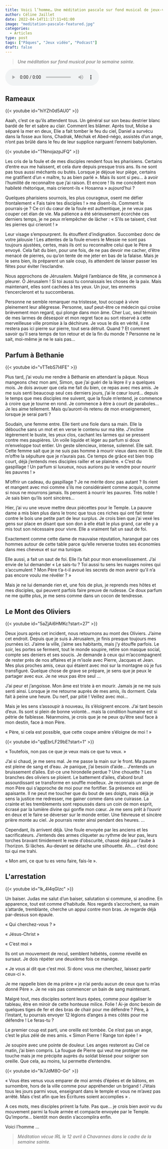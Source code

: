 ```yaml
---
title: Voici l’homme… Une méditation pascale sur fond musical de jeux-vidéo
author: Céline Jaillet
date: 2022-04-14T11:17:11+01:00
image: "meditation-pascale-featured.jpg"
categories:
  - Articles
type: post
tags: ["Pâques", "Jeux vidéo", "Podcast"]
draft: false
---
```


> *Une méditation sur fond musical pour la semaine sainte.*

<audio class="w-100"
  controls
  autoplay
  src="https://tools.open-source.church/wp-content/uploads/2022/04/2022-04-14-CJaillet-Meditation_Mont-des-oliviers.mp3">
  Votre navigateur n'arrive pas à lire ceci. C'est triste.
</audio>

## Rameaux


<!-- Spellforce 3 – Sentenza Noria -->

<div class="row justify-content-center"><div class="col-10 col-md-8 mb-4">
{{< youtube id="hiYZh0d5AU0" >}}

</div><div class="col-12 mb-4">

Aaah, c’est ce qu’ils attendent tous. Un général sur son beau destrier blanc bardé de fer et sabre au clair. Comment les blâmer. Après tout, Moïse a séparé la mer en deux, Elie a fait tomber le feu du ciel, Daniel a survécu dans la fosse aux lions, Chadrak, Méchak et Abed-négo, assistés d’un ange, n’ont pas brûlé dans le feu de leur supplice narguant l’ennemi babylonien. 
</div></div>

<!-- (Witcher 3 Blood & Wine – Dialog Background Funral : https://www.youtube.com/watch?v=TNmojazpJFQ) -->


<div class="row justify-content-center"><div class="col-10 col-md-8 mb-4">
{{< youtube id="TNmojazpJFQ" >}}
</div><div class="col-12 mb-4">

Les cris de la foule et de mes disciples rendent fous les pharisiens. Certains d’entre eux me haïssent, et cela dure depuis presque trois ans. Ils ne sont pas tous aussi méchants ou butés. Lorsque je déjoue leur piège, certains me gratifient d’un « maître, tu as bien parlé ». Mais ils sont si peu… à avoir l’humilité de reconnaître que j’ai raison. Et encore ! Ils me concèdent mon habileté rhétorique, mais crieront-ils « Hosanna » aujourd’hui ? 

Quelques pharisiens sournois, les plus courageux, osent me défier frontalement « Fais taire tes disciples ! » me disent-ils. Comment le pourrais-je ? Ce cri du cœur de la foule est authentique, je ne veux pas couper cet élan de vie. Ma patience a été sérieusement écorchée ces derniers temps, je ne peux m’empêcher de lâcher : « S’ils se taisent, c’est les pierres qui crieront ! »

Leur visage s’empourprent. Ils étouffent d’indignation. Succombez donc de votre jalousie ! Les attentes de la foule envers le Messie ne sont pas toujours ajustées, certes, mais ils ont su reconnaître celui que le Père a envoyé. Cela fait du bien, pour une fois, de ne pas devoir me cacher, d’être menacé de pierres, ou qu’on tente de me jeter en bas de la falaise. Mais je le sens bien, ils préparent un sale coup, ils attendent de laisser passer les fêtes pour éviter l’esclandre.

Nous approchons de Jérusalem. Malgré l’ambiance de fête, je commence à pleurer. Ô Jérusalem ! Si toi aussi tu connaissais les choses de la paix. Mais maintenant, elles sont cachées à tes yeux. Un jour, tes ennemis t’encercleront et tu succomberas. 


Personne ne semble remarquer ma tristesse, tout occupé à vivre pleinement leur allégresse. Personne, sauf peut-être ce médecin qui croise brièvement mon regard, qui plonge dans mon âme. Cher Luc, seul témoin de mes larmes de désespoir et mon regret face au sort réservé à cette merveilleuse ville promise à la déchirure. Je vous le dis en vérité, il ne restera pas ici pierre sur pierre, tout sera détruit. Quand ? Et comment savoir qu’il sera temps de ton retour et de la fin du monde ? Personne ne le sait, moi-même je ne le sais pas… 
</div></div>



## Parfum à Bethanie
<!-- (The Witcher 3 B&W - Sad Crypt Music: https://www.youtube.com/watch?v=vTTebS7I4FE) -->

<div class="row justify-content-center"><div class="col-10 col-md-8 mb-4">
{{< youtube id="vTTebS7I4FE" >}}
</div><div class="col-12 mb-4">

Plus tard, j’ai voulu me rendre à Béthanie en attendant la pâque. Nous mangeons chez mon ami, Simon, que j’ai guéri de la lèpre il y a quelques mois. Je dois avouer que cela me fait du bien, ce repas avec mes amis. Je me suis senti beaucoup seul ces derniers jours, j’ai le cœur lourd… depuis le temps que mes disciples me suivent, que la foule m’entend, je commence à croire que je tourne en rond. Je commence à être à court de paraboles... Je les aime tellement. Mais qu’auront-ils retenu de mon enseignement, lorsque je serai parti ? 

Soudain, une femme entre. Elle tient une fiole dans sa main. Elle la débouche sans un mot et en verse le contenu sur ma tête. J’incline légèrement le buste, les yeux clos, cachant les larmes qui se pressent contre mes paupières. Un voile liquide et léger au parfum si doux m’enveloppe tout entier. Un geste silencieux, intense, solennel. Elle sait. Cette femme sait que je ne suis pas homme à mourir vieux dans mon lit. Elle m’offre la sépulture que je n’aurais pas. Ce temps de grâce est bien trop court, déjà j’entends mes disciples railler et se plaindre. « C’est du gaspillage ! Un parfum si luxueux, nous aurions pu le vendre pour nourrir les pauvres ! »

M’offrir un cadeau, du gaspillage ? Je ne mérite donc pas autant ? Ils rient et mangent avec moi comme s’ils me considéraient comme acquis, comme si nous ne mourrons jamais. Ils pensent à nourrir les pauvres. Très noble ! Je sais bien qu’ils sont sincères… 

Hier, j’ai vu une veuve mettre deux piécettes pour le Temple. La pauvre dame a mis bien plus dans le tronc que tous ces riches qui ont fait tinter contre le bois une petite part de leur surplus. Je crois bien que j’ai vexé les gens sur place en disant que son don à elle était le plus grand, car elle y a mis tout son nécessaire pour vivre. Elle a vraiment fait un saut de foi.

Exactement comme cette dame de mauvaise réputation, harangué par ces hommes autour de cette table parce qu’elle renverse toutes ses économies dans mes cheveux et sur ma tunique. 

Elle aussi, a fait un saut de foi. Elle l’a fait pour mon ensevelissement. J’ai envie de lui demander « Le sais-tu ? Toi aussi tu sens les nuages noires qui s’accumulent ? Mon Père t’a-t-il avoué les secrets de mon avenir qu’il n’a pas encore voulu me révéler ? » 

Mais je ne lui demande rien et, une fois de plus, je reprends mes hôtes et mes disciples, qui peuvent parfois faire preuve de rudesse. Ce doux parfum ne me quitte plus, je me sens comme dans un cocon de tendresse.
</div></div>




## Le Mont des Oliviers

<!-- (MyZenChannel – Bruits de grillons : https://www.youtube.com/watch?v=5aZjAi6HMKc&t=27s) -->

<div class="row justify-content-center"><div class="col-10 col-md-8 mb-4">
{{< youtube id="5aZjAi6HMKc?start=27" >}}
</div><div class="col-12 mb-4">

Deux jours après cet incident, nous retournons au mont des Oliviers. J’aime cet endroit. Depuis que je suis à Jérusalem, je finis presque toujours mes journées ici. J’aime la ville, j’aime ses habitants, mais j’y étouffe parfois. Le soir, les portes se ferment, tout le monde soupire, retire son masque social, compte ses deniers et ses soucis. Je demande à ceux qui m’accompagnent de rester près de nos affaires et je m’isole avec Pierre, Jacques et Jean. Mes plus proches amis, ceux qui étaient avec moi sur la montagne où je fus transfiguré. Quelque chose de grave se prépare, je sens que je peux le partager avec eux. Je ne veux pas être seul …

J’ai peur et j’angoisse. Mon âme est triste à en mourir. Jamais je ne me suis senti ainsi. Lorsque je me retourne auprès de mes amis, ils dorment. Cela fait à peine une heure. Du nerf, par pitié ! Veillez avec moi…

Mais je les sens s’assoupir à nouveau, ils s’éloignent encore. J’ai tant besoin d’eux. Ils sont si plein de bonne volonté… mais la condition humaine est si pétrie de faiblesse. Néanmoins, je crois que je ne peux qu’être seul face à mon destin, face à mon Père.

« Père, si cela est possible, que cette coupe amère s’éloigne de moi ! »</div></div>

<!-- (The Witcher 3 – Farewell old friend: https://www.youtube.com/watch?v=qqEbrLF29bE&t=1s) -->

<div class="row justify-content-center"><div class="col-10 col-md-8 mb-4">
{{< youtube id="qqEbrLF29bE?start=1" >}}
</div><div class="col-12 mb-4">

« Toutefois, non pas ce que je veux mais ce que tu veux. »

J’ai si chaud, je me sens mal. Je me passe la main sur le front. Ma paume est pleine de sang et d’eau. Je panique, j’ai besoin d’aide… J’entends un bruissement d’ailes. Est-ce une hirondelle perdue ? Une chouette ? Les branches des oliviers se ploient. Le battement d’ailes, d’abord bruit assourdissant se transforme en souffle moelleux. Je reconnais un ange de mon Père qui s’approche de moi pour me fortifier. Sa présence est apaisante. Il ne peut me toucher que du bout de ses doigts, mais déjà je sens la justice me redresser, me gainer comme dans une cuirasse. La crainte et les tremblements sont repoussés dans un coin de mon esprit, écrasé par la lumière divine qui gonfle mon cœur. Je me sens prêt à l’ouvrir en deux et le faire se déverser sur le monde entier. Une fiévreuse et sincère prière monte au ciel. Je pourrais rester ainsi pendant des heures. …

Cependant, ils arrivent déjà. Une foule envoyée par les anciens et les sacrificateurs. J’entends des armes cliqueter au rythme de leur pas, leurs torches bravant timidement le reste d’obscurité, chassé déjà par l’aube à l’horizon. Si lâches. Au-devant se détache une silhouette. Ah…. c’est donc toi qui me trahi. 

« Mon ami, ce que tu es venu faire, fais-le ».</div></div>



## L'arrestation

<!-- (The Witcher 3 – The Wolf and the Swallow: https://www.youtube.com/watch?v=lk_4l4qGlzc) -->

<div class="row justify-content-center"><div class="col-10 col-md-8 mb-4">
{{< youtube id="lk_4l4qGlzc" >}}
</div><div class="col-12 mb-4">

Un baiser. Judas me salut d’un baiser, salutation si commune, si anodine. En apparence, tout est comme d’habitude. Nos regards s’accrochent, sa main s’attarde, tremblante, cherche un appui contre mon bras.
Je regarde déjà par-dessus son épaule. 

« Qui cherchez-vous ? »

« Jésus-Christ »

« C’est moi »

Ils ont un mouvement de recul, semblent hébétés, comme réveillé en sursaut. Je dois répéter une deuxième fois ce manège. 

« Je vous ai dit que c’est moi. Si donc vous me cherchez, laissez partir ceux-ci ».

Je me rappelle bien de ma prière « je n’ai perdu aucun de ceux que tu m’as donné Père ». Je ne vais pas commencer un bain de sang maintenant. 

Malgré tout, mes disciples sortent leurs épées, comme pour égaliser le tableau, être en miroir de cette honteuse milice. Folie ! Ai-je donc besoin de quelques tiges de fer et des bras de chair pour me défendre ? Père, à l’instant, tu pourrais envoyer 12 légions d’anges à mes côtés pour me défendre ! Le feras-tu ?

Le premier coup est parti, une oreille est tombée. Ce n’est pas un ange, c’est le plus zélé de mes amis. « Simon Pierre ! Range ton épée ! »

Je soupire avec une pointe de douleur. Les anges resteront au Ciel ce matin, j’ai bien compris. La fougue de Pierre qui veut me protéger me touche mais je me précipite auprès du soldat blessé pour soigner son oreille. Que cela, au moins, lui permette d’entendre.
</div></div>


<!-- (Spellforce 3 – Rohen Tahir : https://www.youtube.com/watch?v=Ik7JdM8O-Go&t=28s)  -->

<div class="row justify-content-center"><div class="col-10 col-md-8 mb-4">
{{< youtube id="Ik7JdM8O-Go" >}}
</div><div class="col-12 mb-4">

« Vous êtes venus vous emparer de moi armés d’épées et de bâtons, en surnombre, hors de la ville comme pour appréhender un brigand ! J’étais tous les jours parmi vous, enseignant dans le temple et vous ne m’avez pas arrêté. Mais c’est afin que les Écritures soient accomplies » .

A ces mots, mes disciples prirent la fuite. Pas que… je crois bien avoir vu du mouvement parmi la foule armée et compacte envoyée par le Temple. Qu’importe… bientôt mon destin s’accomplira enfin.

Voici l’homme …
</div></div>

> *Méditation vécue IRL le 12 avril à Chavannes dans le cadre de la semaine sainte.*
